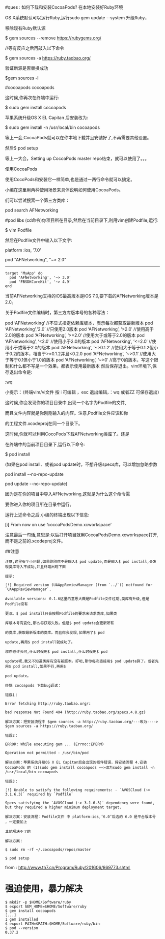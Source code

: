 #ques : 
如何下载和安装CocoaPods? 
在本地安装好Ruby环境

OS X系统默认可以运行Ruby,运行sudo gem update --system 升级Ruby，

移除现有Ruby默认源

$ gem sources --remove https://rubygems.org/

//等有反应之后再敲入以下命令

$ gem sources -a https://ruby.taobao.org/

验证新源是否替换成功

$gem sources -l

#cocoapods
cocoapods

这时候,你再次在终端中运行:

$ sudo gem install cocoapods

苹果系统升级OS X EL Capitan 后安装改为:

$ sudo gem install -n /usr/local/bin cocoapods

等上一会,CocoaPods就可以在你本地下载并且安装好了,不再需要其他设置。

然后$ pod setup

等上一大会，Setting up CocoaPods master repo结束，就可以使用了。。。

使用CocoaPods

使用CocoPods和安装它一样简单,也是通过一两行命令就可以搞定。

小编在这里用两种使用场景来具体说明如何使用CocoaPods。

们可以尝试搜索一个第三方类库：

pod search AFNetworking

#pod libs
(cd命令)你项目所在目录,然后在当前目录下,利用vim创建Podfile,运行:

$ vim Podfile

然后在Podfile文件中输入以下文字:

platform :ios, '7.0'

pod "AFNetworking", "~> 2.0"

-------------------------------------

```
target 'MyApp' do
  pod 'AFNetworking', '~> 3.0'
  pod 'FBSDKCoreKit', '~> 4.9'
end
```

当前AFNetworking支持的iOS最高版本是iOS 7.0,要下载的AFNetworking版本是2.0。

关于Podfile文件编辑时，第三方库版本号的各种写法：

pod ‘AFNetworking’ //不显式指定依赖库版本，表示每次都获取最新版本
pod ‘AFNetworking’,‘2.0’ //只使用2.0版本
pod ‘AFNetworking’, ‘>2.0′ //使用高于2.0的版本
pod ‘AFNetworking’, ‘>=2.0′ //使用大于或等于2.0的版本
pod ‘AFNetworking’, ‘<2.0′ //使用小于2.0的版本
pod ‘AFNetworking’, ‘<=2.0′ //使用小于或等于2.0的版本
pod ‘AFNetworking’, ‘~>0.1.2′ //使用大于等于0.1.2但小于0.2的版本，相当于>=0.1.2并且<0.2.0
pod ‘AFNetworking’, ‘~>0.1′ //使用大于等于0.1但小于1.0的版本
pod ‘AFNetworking’, ‘~>0′ //高于0的版本，写这个限制和什么都不写是一个效果，都表示使用最新版本 
然后保存退出。vim环境下,保存退出命令是:

:wq

小提示：（终端vim/vi文件 按 i 可编辑 ，esc 退出编辑，：wq 或者ZZ 可保存退出）

这时候,你会发现你的项目目录中,出现一个名字为Podfile的文件,

而且文件内容就是你刚刚输入的内容。注意,Podfile文件应该和你

的工程文件.xcodeproj在同一个目录下。

这时候,你就可以利用CocoPods下载AFNetworking类库了。还是

在终端中的当前项目目录下,运行以下命令:

$ pod install


(如果在pod install、或者pod update时，不想升级specs库，可以增加忽略参数

pod install --no-repo-update

pod update --no-repo-update)

因为是在你的项目中导入AFNetworking,这就是为什么这个命令需

要你进入你的项目所在目录中运行。

运行上述命令之后,小编的终端出现以下信息:

[i] From now on use ‘cocoaPodsDemo.xcworkspace’

注意最后一句话,意思是:以后打开项目就用CocoaPodsDemo.xcworkspace打开,而不是之前的.xcodeproj文件。

##注意
```
注意,这里有个小问题,如果刚刚你不是输入$ pod update,而是输入$ pod install,会发现类库导入不成功,并且终端出现下面

提示:

[!] Required version (UAAppReviewManager (from `../`)) notfound for `UAAppReviewManager`.

Available versions: 0.1.6这里的意思大概是Podfile文件过期,类库有升级,但是Podfile没有

更改。$ pod install只会按照Podfile的要求来请求类库,如果类

库版本号有变化,那么将获取失败。但是$ pod update会更新所有

的类库,获取最新版本的类库。而且你会发现,如果用了$ pod

update,再用$ pod install就成功了。

那你也许会问,什么时候用$ pod install,什么时候用$ pod

update呢,我又不知道类库有没有新版本。好吧,那你每次直接用$ pod update算了。或者先用$ pod install,如果不行,再用$

pod update。

终端 cocoapods 下载bug调试：

错误1：

Error fetching http://ruby.taobao.org/:

bad response Not Found 404 (http://ruby.taobao.org/specs.4.8.gz)

解决方案：把安装流程中 $gem sources -a http://ruby.taobao.org/---改为----> $gem sources -a https://ruby.taobao.org/

错误2：

ERROR: While executing gem ... (Errno::EPERM)

Operation not permitted - /usr/bin/pod

解决方案：苹果系统升级OS X EL Capitan后会出现的插件错误，将安装流程 4.安装CocoaPods 的 (1)sudo gem install cocoapods ——>改为sudo gem install -n /usr/local/bin cocoapods

错误3：

[!] Unable to satisfy the following requirements: - `AVOSCloud (~> 3.1.6.3)` required by `Podfile`

Specs satisfying the `AVOSCloud (~> 3.1.6.3)` dependency were found, but they required a higher minimum deployment target.

解决方案：安装流程：Podfile文件 中 platform:ios,‘6.0’后边的 6.0 是平台版本号 ，一定要加上

其他解决不了的

解决方案：

$ sudo rm -rf ~/.cocoapods/repos/master

$ pod setup

```

from :
http://www.th7.cn/Program/Ruby/201606/869773.shtml


# 强迫使用，暴力解决

```
$ mkdir -p $HOME/Software/ruby
$ export GEM_HOME=$HOME/Software/ruby
$ gem install cocoapods
[...]
1 gem installed
$ export PATH=$PATH:$HOME/Software/ruby/bin
$ pod --version
0.37.2
```
 


